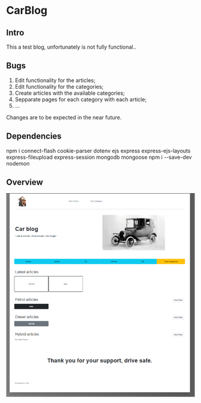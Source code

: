 # CarBlog

## Intro

This a test blog, unfortunately is not fully functional..

## Bugs

<ol>
  <li>Edit functionality for the articles;</li>
  <li>Edit functionality for the categories;</li>
  <li>Create articles with the available categories;</li>
  <li>Sepparate pages for each category with each article;</li>
  <li>...</li>
</ol>

Changes are to be expected in the near future.

## Dependencies

npm i connect-flash cookie-parser dotenv ejs express express-ejs-layouts express-fileupload express-session mongodb mongoose
npm i --save-dev nodemon

## Overview

![Alt text](https://github.com/DarkMenthu/CarBlog/blob/master/Result.PNG?raw=true "result")
